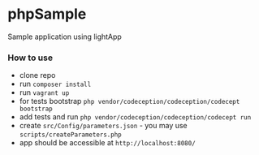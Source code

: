 # phpSample
Sample application using lightApp

### How to use
- clone repo
- run `composer install`
- run `vagrant up`
- for tests bootstrap `php vendor/codeception/codeception/codecept bootstrap` 
- add tests and run `php vendor/codeception/codeception/codecept run`
- create `src/Config/parameters.json` - you may use `scripts/createParameters.php`
- app should be accessible at `http://localhost:8080/`
